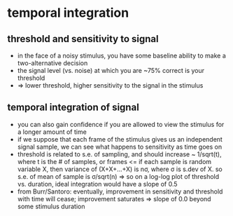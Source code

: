 # temporal integration

## threshold and sensitivity to signal

* in the face of a noisy stimulus, you have some baseline ability to make a two-alternative decision
* the signal level (vs. noise) at which you are ~75% correct is your threshold
* => lower threshold, higher sensitivity to the signal in the stimulus

## temporal integration of signal

* you can also gain confidence if you are allowed to view the stimulus for a longer amount of time
* if we suppose that each frame of the stimulus gives us an independent signal sample, we can see what happens to sensitivity as time goes on
* threshold is related to s.e. of sampling, and should increase ~ 1/sqrt(t), where t is the # of samples, or frames
    <= if each sample is random variable X, then variance of (X+X+...+X) is nσ, where σ is s.dev of X. so s.e. of mean of sample is σ/sqrt(n)
    => so on a log-log plot of threshold vs. duration, ideal integration would have a slope of 0.5
* from Burr/Santoro: eventually, improvement in sensitivity and threshold with time will cease; improvement saturates
    => slope of 0.0 beyond some stimulus duration

